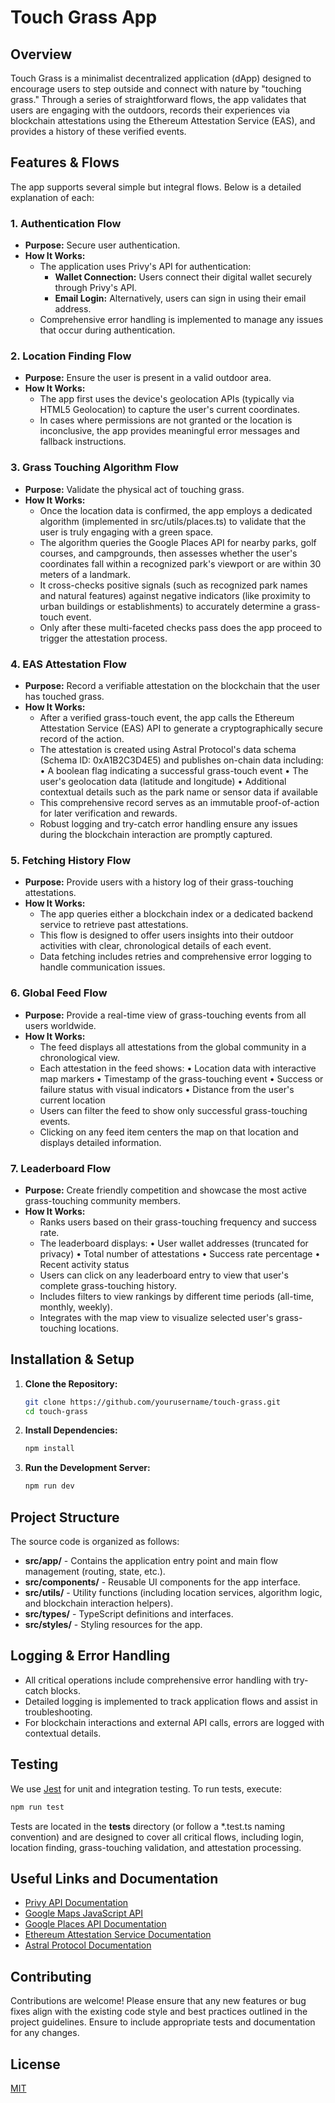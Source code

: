 # Touch Grass App

## Overview

Touch Grass is a minimalist decentralized application (dApp) designed to encourage users to step outside and connect with nature by "touching grass." Through a series of straightforward flows, the app validates that users are engaging with the outdoors, records their experiences via blockchain attestations using the Ethereum Attestation Service (EAS), and provides a history of these verified events.

## Features & Flows

The app supports several simple but integral flows. Below is a detailed explanation of each:

### 1. Authentication Flow

- **Purpose:** Secure user authentication.
- **How It Works:**
  - The application uses Privy's API for authentication:
    - **Wallet Connection:** Users connect their digital wallet securely through Privy's API.
    - **Email Login:** Alternatively, users can sign in using their email address.
  - Comprehensive error handling is implemented to manage any issues that occur during authentication.

### 2. Location Finding Flow

- **Purpose:** Ensure the user is present in a valid outdoor area.
- **How It Works:**
  - The app first uses the device's geolocation APIs (typically via HTML5 Geolocation) to capture the user's current coordinates.
  - In cases where permissions are not granted or the location is inconclusive, the app provides meaningful error messages and fallback instructions.

### 3. Grass Touching Algorithm Flow

- **Purpose:** Validate the physical act of touching grass.
- **How It Works:**
  - Once the location data is confirmed, the app employs a dedicated algorithm (implemented in src/utils/places.ts) to validate that the user is truly engaging with a green space.
  - The algorithm queries the Google Places API for nearby parks, golf courses, and campgrounds, then assesses whether the user's coordinates fall within a recognized park's viewport or are within 30 meters of a landmark.
  - It cross-checks positive signals (such as recognized park names and natural features) against negative indicators (like proximity to urban buildings or establishments) to accurately determine a grass-touch event.
  - Only after these multi-faceted checks pass does the app proceed to trigger the attestation process.

### 4. EAS Attestation Flow

- **Purpose:** Record a verifiable attestation on the blockchain that the user has touched grass.
- **How It Works:**
  - After a verified grass-touch event, the app calls the Ethereum Attestation Service (EAS) API to generate a cryptographically secure record of the action.
  - The attestation is created using Astral Protocol's data schema (Schema ID: 0xA1B2C3D4E5) and publishes on-chain data including:
    • A boolean flag indicating a successful grass-touch event
    • The user's geolocation data (latitude and longitude)
    • Additional contextual details such as the park name or sensor data if available
  - This comprehensive record serves as an immutable proof-of-action for later verification and rewards.
  - Robust logging and try-catch error handling ensure any issues during the blockchain interaction are promptly captured.

### 5. Fetching History Flow

- **Purpose:** Provide users with a history log of their grass-touching attestations.
- **How It Works:**
  - The app queries either a blockchain index or a dedicated backend service to retrieve past attestations.
  - This flow is designed to offer users insights into their outdoor activities with clear, chronological details of each event.
  - Data fetching includes retries and comprehensive error logging to handle communication issues.

### 6. Global Feed Flow

- **Purpose:** Provide a real-time view of grass-touching events from all users worldwide.
- **How It Works:**
  - The feed displays all attestations from the global community in a chronological view.
  - Each attestation in the feed shows:
    • Location data with interactive map markers
    • Timestamp of the grass-touching event
    • Success or failure status with visual indicators
    • Distance from the user's current location
  - Users can filter the feed to show only successful grass-touching events.
  - Clicking on any feed item centers the map on that location and displays detailed information.

### 7. Leaderboard Flow

- **Purpose:** Create friendly competition and showcase the most active grass-touching community members.
- **How It Works:**
  - Ranks users based on their grass-touching frequency and success rate.
  - The leaderboard displays:
    • User wallet addresses (truncated for privacy)
    • Total number of attestations
    • Success rate percentage
    • Recent activity status
  - Users can click on any leaderboard entry to view that user's complete grass-touching history.
  - Includes filters to view rankings by different time periods (all-time, monthly, weekly).
  - Integrates with the map view to visualize selected user's grass-touching locations.

## Installation & Setup

1. **Clone the Repository:**

   ```bash
   git clone https://github.com/yourusername/touch-grass.git
   cd touch-grass
   ```

2. **Install Dependencies:**

   ```bash
   npm install
   ```

3. **Run the Development Server:**
   ```bash
   npm run dev
   ```

## Project Structure

The source code is organized as follows:

- **src/app/** - Contains the application entry point and main flow management (routing, state, etc.).
- **src/components/** - Reusable UI components for the app interface.
- **src/utils/** - Utility functions (including location services, algorithm logic, and blockchain interaction helpers).
- **src/types/** - TypeScript definitions and interfaces.
- **src/styles/** - Styling resources for the app.

## Logging & Error Handling

- All critical operations include comprehensive error handling with try-catch blocks.
- Detailed logging is implemented to track application flows and assist in troubleshooting.
- For blockchain interactions and external API calls, errors are logged with contextual details.

## Testing

We use [Jest](https://jestjs.io/) for unit and integration testing. To run tests, execute:

```bash
npm run test
```

Tests are located in the **tests** directory (or follow a *.test.ts naming convention) and are designed to cover all critical flows, including login, location finding, grass-touching validation, and attestation processing.

## Useful Links and Documentation

- [Privy API Documentation](https://docs.privy.id)
- [Google Maps JavaScript API](https://developers.google.com/maps/documentation/javascript/overview)
- [Google Places API Documentation](https://developers.google.com/maps/documentation/places/web-service/overview)
- [Ethereum Attestation Service Documentation](https://ethereum-attestation-service.gitbook.io/)
- [Astral Protocol Documentation](https://docs.astralprotocol.com/)

## Contributing

Contributions are welcome! Please ensure that any new features or bug fixes align with the existing code style and best practices outlined in the project guidelines. Ensure to include appropriate tests and documentation for any changes.

## License

[MIT](LICENSE)
